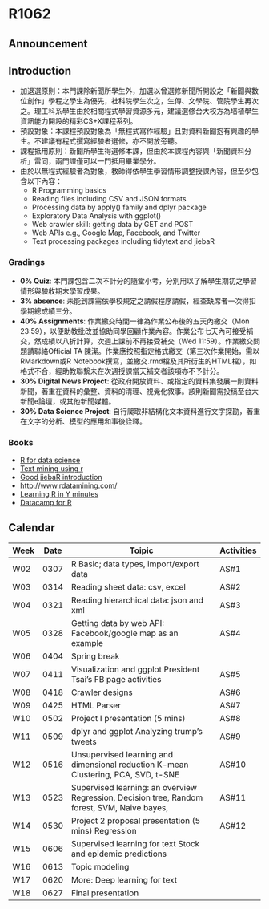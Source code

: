# R1062
## Announcement
## Introduction
- 加退選原則：本門課除新聞所學生外，加選以曾選修新聞所開設之「新聞與數位創作」學程之學生為優先，社科院學生次之，生傳、文學院、管院學生再次之。理工科系學生由於相關程式學習資源多元，建議選修台大校方為培植學生資訊能力開設的精彩CS+X課程系列。
- 預設對象：本課程預設對象為「無程式寫作經驗」且對資料新聞抱有興趣的學生。不建議有程式撰寫經驗者選修，亦不開放旁聽。
- 課程抵用原則：新聞所學生得選修本課，但由於本課程內容與「新聞資料分析」雷同，兩門課僅可以一門抵用畢業學分。
- 由於以無程式經驗者為對象，教師得依學生學習情形調整授課內容，但至少包含以下內容：
  - R Programming basics
  - Reading files including CSV and JSON formats
  - Processing data by apply() family and dplyr package
  - Exploratory Data Analysis with ggplot()
  - Web crawler skill: getting data by GET and POST
  - Web APIs e.g., Google Map, Facebook, and Twitter
  - Text processing packages including tidytext and jiebaR
### Gradings
* **0% Quiz**: 本門課包含二次不計分的隨堂小考，分別用以了解學生期初之學習情形與驗收期末學習成果。
* **3% absence**: 未能到課需依學校規定之請假程序請假，經查缺席者一次得扣學期總成績三分。
* **40% Assignments**: 作業繳交時間一律為作業公布後的五天內繳交（Mon 23:59），以便助教批改並協助同學回顧作業內容。作業公布七天內可接受補交，然成績以八折計算，次週上課前不再接受補交（Wed 11:59）。作業繳交問題請聯絡Official TA 陳潔。作業應按照指定格式繳交（第三次作業開始，需以RMarkdown或R Notebook撰寫，並繳交.rmd檔及其所衍生的HTML檔），如格式不合，經助教聯繫未在次週授課當天補交者該項亦不予計分。
* **30% Digital News Project**: 從政府開放資料、或指定的資料集發展一則資料新聞，著重在資料的彙整、資料的清理、視覺化敘事。該則新聞需投稿至台大新聞e論壇，或其他新聞媒體。
* **30% Data Science Project**: 自行爬取非結構化文本資料進行文字探勘，著重在文字的分析、模型的應用和事後詮釋。
### Books
* [R for data science](http://r4ds.had.co.nz/introduction.html)
* [Text mining using r](http://tidytextmining.com/)
* [Good jiebaR introduction](http://blog.fens.me/r-word-jiebar/)
* http://www.rdatamining.com/
* [Learning R in Y minutes](https://learnxinyminutes.com/docs/r/)
* [Datacamp for R](https://www.datacamp.com/courses/tech:r)
## Calendar
| Week| Date| Toipic| Activities|
| --- | --- | --- | --- |
| W02 | 0307 | R Basic; data types, import/export data | AS#1 | |
| W03 | 0314 | Reading sheet data: csv, excel | AS#2 | |
| W04 | 0321 | Reading hierarchical data: json and xml | AS#3 | +R1061 personal proposal Propose your personal interests |
| W05 | 0328 | Getting data by web API: Facebook/google map as an example | AS#4 | |
| W06 | 0404 | Spring break | | |
| W07 | 0411 | Visualization and ggplot President Tsai’s FB page activities | AS#5 | Submit mini proposal( Due: 10/16, 23:59) |
| W08 | 0418 | Crawler designs | AS#6 | |
| W09 | 0425 | HTML Parser | AS#7 | |
| W10 | 0502 | Project I presentation (5 mins) | AS#8 | Submit project 1 (11/16, 23:59) |
| W11 | 0509 | dplyr and ggplot Analyzing trump’s tweets | AS#9 | |
| W12 | 0516 | Unsupervised learning and dimensional reduction K-mean Clustering, PCA, SVD, t-SNE | AS#10 | |
| W13 | 0523 | Supervised learning: an overview Regression, Decision tree, Random forest, SVM, Naive bayes, | AS#11 | Submit proposal 2 main text and slides (11/07, 23:59) |
| W14 | 0530 | Project 2 proposal presentation (5 mins) Regression | AS#12 | |
| W15 | 0606 | Supervised learning for text Stock and epidemic predictions | | Submit project 2 manuscript of news report (12/21, 23:59) |
| W16 | 0613 | Topic modeling | | |
| W17 | 0620 | More: Deep learning for text | | Submit project 2 slides (01/04, 23:59) 
| W18 | 0627 | Final presentation | | Submit final project (01/11, 23:59) |


